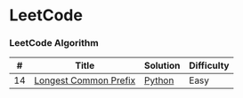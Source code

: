 LeetCode
========

### LeetCode Algorithm


| # | Title | Solution | Difficulty | 
|---| ----- | -------- | ---------- |
|14|[Longest Common Prefix](https://leetcode.com/problems/longest-common-prefix/)|[Python](.src/14_Longest_Common_Prefix.py)|Easy|
